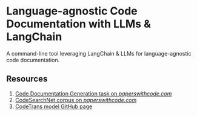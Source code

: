 # Language-agnostic Code Documentation with LLMs & LangChain

A command-line tool leveraging LangChain &amp; LLMs for language-agnostic code documentation.

## Resources
1. [Code Documentation Generation task on *paperswithcode.com*](https://paperswithcode.com/task/code-documentation-generation)
2. [CodeSearchNet corpus on *paperswithcode.com*](https://paperswithcode.com/dataset/codesearchnet)
3. [CodeTrans model GitHub page](https://github.com/agemagician/CodeTrans)